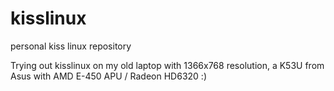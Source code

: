 # kisslinux
personal kiss linux repository

Trying out kisslinux on my old laptop with 1366x768 resolution, a K53U from Asus with AMD E-450 APU / Radeon HD6320 :)

